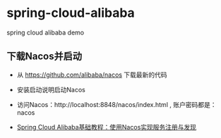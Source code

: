 # spring-cloud-alibaba
spring cloud alibaba demo
##  下载Nacos并启动
- 从 https://github.com/alibaba/nacos 下载最新的代码   
- 安装启动说明启动Nacos
- 访问Nacos：http://localhost:8848/nacos/index.html , 账户密码都是：nacos

- [Spring Cloud Alibaba基础教程：使用Nacos实现服务注册与发现](http://blog.didispace.com/spring-cloud-alibaba-1/)

